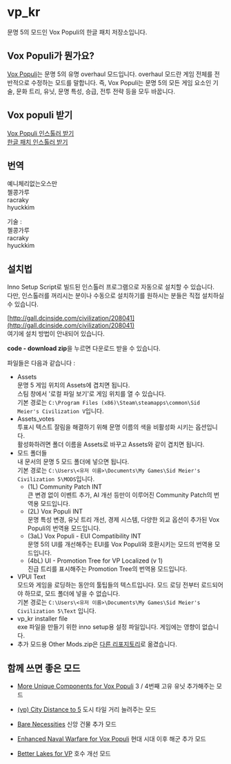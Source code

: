 # vp_kr
문명 5의 모드인 Vox Populi의 한글 패치 저장소입니다.

## Vox Populi가 뭔가요?
[Vox Populi](https://forums.civfanatics.com/forums/community-patch-project.497/)는 문명 5의 유명 overhaul 모드입니다.
overhaul 모드란 게임 전체를 전반적으로 수정하는 모드를 말합니다.
즉, Vox Populi는 문명 5의 모든 게임 요소인 기술, 문화 트리, 유닛, 문명 특성, 승급, 전투 전략 등을 모두 바꿉니다.

## Vox populi 받기
[Vox Populi 인스톨러 받기](https://github.com/LoneGazebo/Community-Patch-DLL/releases/download/Release-3.7/Vox.Populi.3.7.exe)  
[한글 패치 인스톨러 받기](https://github.com/hyuckkim/vp_kr/releases/download/v3.7a/Vox.Populi.INT.3.7.exe)  

## 번역
예니체리없는오스만  
첼콩가루  
racraky  
hyuckkim  

기술 :  
첼콩가루  
racraky  
hyuckkim  

## 설치법 

Inno Setup Script로 빌드된 인스톨러 프로그램으로 자동으로 설치할 수 있습니다.  
다만, 인스톨러를 꺼리시는 분이나 수동으로 설치하기를 원하시는 분들은 직접 설치하실 수 있습니다.

[http://gall.dcinside.com/civilization/208041](http://gall.dcinside.com/civilization/208041)  
여기에 설치 방법이 안내되어 있습니다.  

**code - download zip**을 누르면 다운로드 받을 수 있습니다.

파일들은 다음과 같습니다 : 
 - Assets  
문명 5 게임 위치의 Assets에 겹치면 됩니다.  
스팀 창에서 '로컬 파일 보기'로 게임 위치를 열 수 있습니다.  
기본 경로는 `C:\Program Files (x86)\Steam\steamapps\common\Sid Meier's Civilization V`입니다.
 - Assets_votes  
 투표시 텍스트 잘림을 해결하기 위해 문명 이름의 색을 비활성화 시키는 옵션입니다.  
 활성화하려면 폴더 이름을 Assets로 바꾸고 Assets와 같이 겹치면 됩니다.  
 - 모드 폴더들  
내 문서의 문명 5 모드 폴더에 넣으면 됩니다.  
기본 경로는 `C:\Users\<유저 이름>\Documents\My Games\Sid Meier's Civilization 5\MODS`입니다.
   - (1L) Community Patch INT  
큰 변경 없이 이벤트 추가, AI 개선 등만이 이루어진 Community Patch의 번역용 모드입니다.
   - (2L) Vox Populi INT  
문명 특성 변경, 유닛 트리 개선, 경제 시스템, 다양한 외교 옵션이 추가된 Vox Populi의 번역용 모드입니다.
   - (3aL) Vox Populi - EUI Compatibility INT  
문명 5의 UI를 개선해주는 EUI를 Vox Populi와 호환시키는 모드의 번역용 모드입니다.
   - (4bL) UI - Promotion Tree for VP Localized (v 1)  
진급 트리를 표시해주는 Promotion Tree의 번역용 모드입니다.  
 - VPUI Text  
모드와 게임을 로딩하는 동안의 툴팁들의 텍스트입니다. 모드 로딩 전부터 로드되어야 하므로, 모드 폴더에 넣을 수 없습니다.  
기본 경로는 `C:\Users\<유저 이름>\Documents\My Games\Sid Meier's Civilization 5\Text` 입니다.
 - vp_kr installer file  
exe 파일을 만들기 위한 inno setup용 설정 파일입니다. 게임에는 영향이 없습니다.  
 - 추가 모드용 Other Mods.zip은 [다른 리포지토리](https://github.com/hyuckkim/vp_modmods_kr)로 옮겼습니다.
## 함께 쓰면 좋은 모드
 - [More Unique Components for Vox Populi](http://gall.dcinside.com/civilization/261234) 3 / 4번째 고유 유닛 추가해주는 모드  
 - [(vp) City Distance to 5](https://steamcommunity.com/sharedfiles/filedetails/?id=2304856716) 도시 타일 거리 늘려주는 모드  

 - [Bare Necessities](https://forums.civfanatics.com/threads/bare-necessities.645157/) 신앙 건물 추가 모드
 - [Enhanced Naval Warfare for Vox Populi](https://forums.civfanatics.com/resources/enhanced-naval-warfare-for-vox-populi.26569/) 현대 시대 이후 해군 추가 모드
 - [Better Lakes for VP](https://forums.civfanatics.com/threads/better-lakes-for-vp.662230/) 호수 개선 모드
